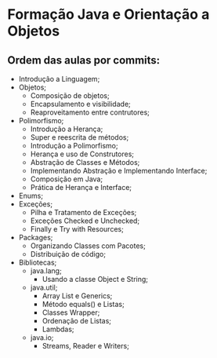 # Formação Java e Orientação a Objetos

## Ordem das aulas por commits:
* Introdução a Linguagem;
* Objetos;
    + Composição de objetos;
    + Encapsulamento e visibilidade;
    + Reaproveitamento entre contrutores;
* Polimorfismo;
    + Introdução a Herança;
    + Super e reescrita de métodos;
    + Introdução a Polimorfismo;
    + Herança e uso de Construtores;
    + Abstração de Classes e Métodos;
    + Implementando Abstração e Implementando Interface;
    + Composição em Java;
    + Prática de Herança e Interface;
* Enums;
* Exceções;
    + Pilha e Tratamento de Exceções;
    + Exceções Checked e Unchecked;
    + Finally e Try with Resources;
* Packages;
    + Organizando Classes com Pacotes;
    + Distribuição de código;
* Bibliotecas;
    * java.lang;
        + Usando a classe Object e String;
    * java.util;
        + Array List e Generics;
        + Método equals() e Listas;
        + Classes Wrapper;
        + Ordenação de Listas;
        + Lambdas;
    * java.io;
        + Streams, Reader e Writers;